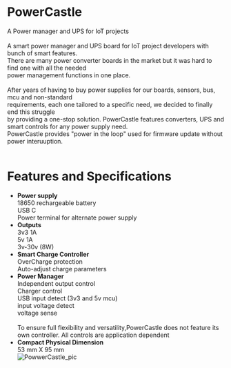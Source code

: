 # PowerCastle
A Power manager and UPS for IoT projects<br/><br/>A smart power manager and UPS board for IoT project developers with bunch of smart features.<br/>There are many power converter boards in the market but it was hard to find one with all the needed<br/> power management functions in one place.<br/><br/>After years of having to buy power supplies for our boards, sensors, bus, mcu and non-standard<br/>requirements, each one tailored to a specific need, we decided to finally end this struggle<br/>by providing a one-stop solution. PowerCastle features converters, UPS and smart controls for any power supply need.<br/>PowerCastle provides "power in the loop" used for firmware update without power interuuption.<br/><br/>
# Features and Specifications<br/>
* **Power supply**
<br/>18650 rechargeable battery
<br/>USB C
<br/>Power terminal for alternate power supply
* **Outputs**
<br/>3v3 1A
<br/>5v 1A
<br/>3v-30v (8W)
* **Smart Charge Controller**
<br/>OverCharge protection
<br/>Auto-adjust charge parameters
* **Power Manager**
<br/>Independent output control
<br/>Charger control
<br/>USB input detect (3v3 and 5v mcu)
<br/>input voltage detect
<br/>voltage sense
<br/><br/>To ensure full flexibility and versatility,PowerCastle does not feature its own controller. All controls are application dependent
* **Compact Physical Dimension**
<br/>53 mm X 95 mm <br/>
![PowwerCastle_pic](https://user-images.githubusercontent.com/88499684/128438393-10a2e281-13a6-441c-a555-328e18007e9e.png)

